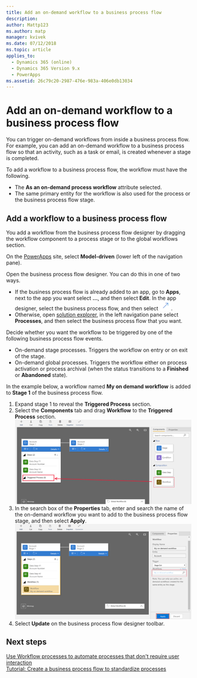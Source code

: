 ```yaml
---
title: Add an on-demand workflow to a business process flow
description: 
author: Mattp123
ms.author: matp
manager: kvivek
ms.date: 07/12/2018
ms.topic: article
applies_to: 
  - Dynamics 365 (online)
  - Dynamics 365 Version 9.x
  - PowerApps
ms.assetid: 26c79c20-2987-476e-983a-406e0db13034
---
```


# Add an on-demand workflow to a business process flow

You can trigger on-demand workflows from inside a business process flow. For example, you can add an on-demand workflow to a business process flow so that an activity, such as a task or email, is created whenever a stage is completed. 

To add a workflow to a business process flow, the workflow must have the following. 

- The **As an on-demand process workflow** attribute selected.
- The same primary entity for the workflow is also used for the process or the business process flow stage.

## Add a workflow to a business process flow

You add a workflow from the business process flow designer by dragging the workflow component to a process stage or to the global workflows section. 

On the [PowerApps](https://web.powerapps.com) site, select **Model-driven** (lower left of the navigation pane). 

Open the business process flow designer. You can do this in one of two ways.
- If the business process flow is already added to an app, go to **Apps**, next to the app you want select **…**, and then select **Edit**. In the app designer, select the business process flow, and then select ![Open business process flow designer](media/dynamics365-open-designer.PNG).  
- Otherwise, open [solution explorer](advanced-navigation.md#solution-explorer), in the left navigation pane select **Processes**, and then select the business process flow that you want. 

Decide whether you want the workflow to be triggered by one of the following business process flow events. 
- On-demand stage processes. Triggers the workflow on entry or on exit of the stage. 
- On-demand global processes. Triggers the workflow either on process activation or process archival (when the status transitions to a **Finished** or **Abandoned** state). 

In the example below, a workflow named **My on demand workflow** is added to **Stage 1** of the business process flow. 

1. Expand stage 1 to reveal the **Triggered Process** section. 
2. Select the **Components** tab and drag **Workflow** to the **Triggered Process** section.
    ![Add workflow to a stage](media/add-workflow-to-bpf-1.png)
3. In the search box of the **Properties** tab, enter and search the name of the on-demand workflow you want to add to the business process flow stage, and then select **Apply**.
    ![Enter name and select apply](media/add-workflow-to-bpf-2.png)
4. Select **Update** on the business process flow designer toolbar.
 
## Next steps
[Use Workflow processes to automate processes that don't require user interaction](../common-data-service/workflow-processes.md) <br/>
[Tutorial: Create a business process flow to standardize processes](create-business-process-flow.md) 
